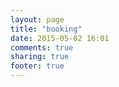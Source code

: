 ```yaml
---
layout: page
title: "booking"
date: 2015-05-02 16:01
comments: true
sharing: true
footer: true
---
```

